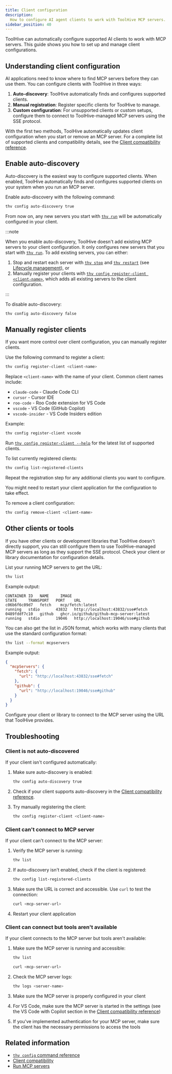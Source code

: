 ```yaml
---
title: Client configuration
description:
  How to configure AI agent clients to work with ToolHive MCP servers.
sidebar_position: 40
---
```


ToolHive can automatically configure supported AI clients to work with MCP
servers. This guide shows you how to set up and manage client configurations.

## Understanding client configuration

AI applications need to know where to find MCP servers before they can use them.
You can configure clients with ToolHive in three ways:

1. **Auto-discovery**: ToolHive automatically finds and configures supported
   clients.
2. **Manual registration**: Register specific clients for ToolHive to manage.
3. **Custom configuration**: For unsupported clients or custom setups, configure
   them to connect to ToolHive-managed MCP servers using the SSE protocol.

With the first two methods, ToolHive automatically updates client configuration
when you start or remove an MCP server. For a complete list of supported clients
and compatibility details, see the
[Client compatibility reference](../reference/client-compatibility.mdx).

## Enable auto-discovery

Auto-discovery is the easiest way to configure supported clients. When enabled,
ToolHive automatically finds and configures supported clients on your system
when you run an MCP server.

Enable auto-discovery with the following command:

```bash
thv config auto-discovery true
```

From now on, any new servers you start with
[`thv run`](../reference/cli/thv_run.md) will be automatically configured in
your client.

:::note

When you enable auto-discovery, ToolHive doesn't add existing MCP servers to
your client configuration. It only configures new servers that you start with
[`thv run`](../reference/cli/thv_run.md). To add existing servers, you can
either:

1. Stop and restart each server with [`thv stop`](../reference/cli/thv_stop.md)
   and [`thv restart`](../reference/cli/thv_restart.md) (see
   [Lifecycle management](./manage-mcp-servers.md#lifecycle-management)), or
2. Manually register your clients with
   [`thv config register-client <client-name>`](../reference/cli/thv_config_register-client.md),
   which adds all existing servers to the client configuration.

:::

To disable auto-discovery:

```bash
thv config auto-discovery false
```

## Manually register clients

If you want more control over client configuration, you can manually register
clients.

Use the following command to register a client:

```bash
thv config register-client <client-name>
```

Replace `<client-name>` with the name of your client. Common client names
include:

- `claude-code` - Claude Code CLI
- `cursor` - Cursor IDE
- `roo-code` - Roo Code extension for VS Code
- `vscode` - VS Code (GitHub Copilot)
- `vscode-insider` - VS Code Insiders edition

Example:

```bash
thv config register-client vscode
```

Run
[`thv config register-client --help`](../reference/cli/thv_config_register-client.md)
for the latest list of supported clients.

To list currently registered clients:

```bash
thv config list-registered-clients
```

Repeat the registration step for any additional clients you want to configure.

You might need to restart your client application for the configuration to take
effect.

To remove a client configuration:

```bash
thv config remove-client <client-name>
```

## Other clients or tools

If you have other clients or development libraries that ToolHive doesn't
directly support, you can still configure them to use ToolHive-managed MCP
servers as long as they support the SSE protocol. Check your client or library
documentation for configuration details.

List your running MCP servers to get the URL:

```bash
thv list
```

Example output:

```text
CONTAINER ID   NAME     IMAGE                                     STATE     TRANSPORT   PORT    URL
c06b6f6c09d7   fetch    mcp/fetch:latest                          running   stdio       43832   http://localhost:43832/sse#fetch
0489fddf7c10   github   ghcr.io/github/github-mcp-server:latest   running   stdio       19046   http://localhost:19046/sse#github
```

You can also get the list in JSON format, which works with many clients that use
the standard configuration format:

```bash
thv list --format mcpservers
```

Example output:

```json
{
  "mcpServers": {
    "fetch": {
      "url": "http://localhost:43832/sse#fetch"
    },
    "github": {
      "url": "http://localhost:19046/sse#github"
    }
  }
}
```

Configure your client or library to connect to the MCP server using the URL that
ToolHive provides.

## Troubleshooting

### Client is not auto-discovered

If your client isn't configured automatically:

1. Make sure auto-discovery is enabled:

   ```bash
   thv config auto-discovery true
   ```

2. Check if your client supports auto-discovery in the
   [Client compatibility reference](../reference/client-compatibility.mdx).

3. Try manually registering the client:

   ```bash
   thv config register-client <client-name>
   ```

### Client can't connect to MCP server

If your client can't connect to the MCP server:

1. Verify the MCP server is running:

   ```bash
   thv list
   ```

2. If auto-discovery isn't enabled, check if the client is registered:

   ```bash
   thv config list-registered-clients
   ```

3. Make sure the URL is correct and accessible. Use `curl` to test the
   connection:

   ```bash
   curl <mcp-server-url>
   ```

4. Restart your client application

### Client can connect but tools aren't available

If your client connects to the MCP server but tools aren't available:

1. Make sure the MCP server is running and accessible:

   ```bash
   thv list

   curl <mcp-server-url>
   ```

2. Check the MCP server logs:

   ```bash
   thv logs <server-name>
   ```

3. Make sure the MCP server is properly configured in your client
4. For VS Code, make sure the MCP server is started in the settings (see the VS
   Code with Copilot section in the
   [Client compatibility reference](../reference/client-compatibility.mdx#vs-code-with-copilot))
5. If you've implemented authentication for your MCP server, make sure the
   client has the necessary permissions to access the tools

## Related information

- [`thv config` command reference](../reference/cli/thv_config.md)
- [Client compatibility](../reference/client-compatibility.mdx)
- [Run MCP servers](run-mcp-servers.mdx)
